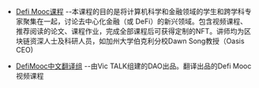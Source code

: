 - [Defi Mooc课程](https://defi-learning.org/) --本课程的目的是将计算机科学和金融领域的学生和跨学科专家聚集在一起，讨论去中心化金融（或 DeFi）的新兴领域。包含视频课程、推荐阅读的论文、课程作业，完成全部课程后可获得定制的NFT。讲师均为区块链资深人士及科研人员，如加州大学伯克利分校Dawn Song教授（Oasis CEO)

- [DefiMooc中文翻译组](https://space.bilibili.com/1522784883) --由Vic TALK组建的DAO出品。翻译出品的Defi Mooc视频课程